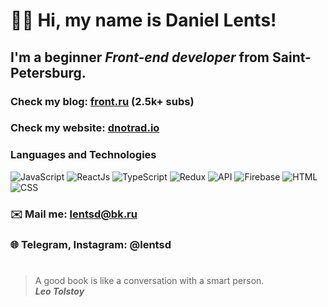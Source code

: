 # 👋🏻 Hi, my name is **Daniel Lents**!
## I'm a beginner *Front-end developer* from Saint-Petersburg.
### Check my blog: [front.ru](https://www.instagram.com/front.ru/) (2.5k+ subs) 
### Check my website: [dnotrad.io](https://dnotrad.github.io/)
### Languages and Technologies 
![JavaScript](https://img.shields.io/badge/-JavaScript-090909?style=for-the-badge&logo=JavaScript)
![ReactJs](https://img.shields.io/badge/-ReactJs-090909?style=for-the-badge&logo=React)
![TypeScript](https://img.shields.io/badge/-TypeScript-090909?style=for-the-badge&logo=TypeScript)
![Redux](https://img.shields.io/badge/-Redux-090909?style=for-the-badge&logo=Redux)
![API](https://img.shields.io/badge/-REST&#032;API-090909?style=for-the-badge)
![Firebase](https://img.shields.io/badge/-Firebase-090909?style=for-the-badge&logo=Firebase)
![HTML](https://img.shields.io/badge/-HTML-090909?style=for-the-badge&logo=html5)
![CSS](https://img.shields.io/badge/-CSS-090909?style=for-the-badge&logo=css3)
### ✉️ Mail me: lentsd@bk.ru
### 🌐 Telegram, Instagram: @lentsd
#
> A good book is like a conversation with a smart person. <br/>
> ***Leo Tolstoy***
